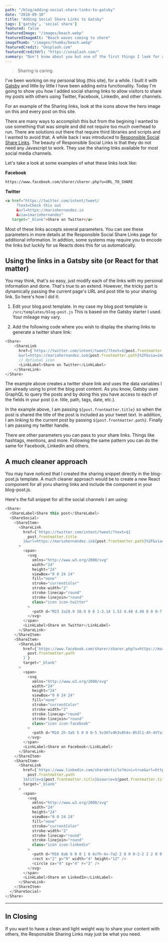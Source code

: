 ```yaml
---
path: "/blog/adding-social-share-links-to-gatsby"
date: "2018-09-10"
title: "Adding Social Share Links to Gatsby"
tags: ['gatsby', 'social share']
featured: false
featuredImage: "/images/beach.webp"
featuredImageAlt: "Beach waves coming to shore"
imageThumb: "/images/thumbs/beach.webp"
featuredCredit: "Unsplash.com"
featuredCreditUrl: "https://unsplash.com/"
summary: "Don't know about you but one of the first things I look for after reading a great article online is how to share it with others."
---
```

<blockquote>Sharing is caring.</blockquote>

I've been working on my personal blog (this site), for a while.  I built it with [Gatsby](https://www.gatsbyjs.org/) and little by little I have been adding extra functionality.  Today I'm going to show you how I added social sharing links to allow visitors to share my posts with others using Twitter, Facebook, LinkedIn, and other channels.

For an example of the Sharing links, look at the icons above the hero image on this and every post on this site.


There are many ways to accomplish this but from the begining I wanted to use something that was simple and did not require too much overhead to run.  There are solutions out there that require third libraries and scripts and I wanted to avoid that.  A while back I was introduced to [Responsible Social Share Links](https://jonsuh.com/blog/social-share-links/).  The beauty of Responsible Social Links is that they do not need any Javascript to work.  They use the sharing links available for most social media channels.

Let's take a look at some examples of what these links look like:

**Facebook**
```html
https://www.facebook.com/sharer/sharer.php?u=URL_TO_SHARE
```

**Twitter**
```html
<a href="https://twitter.com/intent/tweet/
     ?text=Check this out
     &url=https://mariohernandez.io
     &via=imariohernandez"
   target="_blank">Share on Twitter</a>
```

Most of these links accepts several parameters. You can see these parameters in more details at the Responsible Social Share Links page for additional information.  In addtion, some systems may require you to encode the links but luckily for us Reacts does this for us automatically.


## Using the links in a Gatsby site (or React for that matter)

You may think, that's so easy, just modify each of the links with my personal information and done.  That's true to an extend.  However, the tricky part is dynamically passing the current page's URL and post title to your sharing link.  So here's how I did it:

1. Edit your blog post template.  In my case my blog post template is `/src/templates/blog-post.js`  This is based on the Gatsby starter I used.  Your mileage may vary.

2. Add the following code where you wish to display the sharing links to generate a twitter share link:
```javascript
<Share>
    <ShareLink
      href={`https://twitter.com/intent/tweet/?text=${post.frontmatter.title}
      &url=https://mariohernandez.io${post.frontmatter.path}%2F&via=imariohernandez`}>
      // Optional icon
      <LinkLabel>Share on Twitter</LinkLabel>
    </ShareLink>
</Share>
```

The example above creates a twitter share link and uses the data variables I am already using to print the blog post content.  As you know, Gatsby uses GraphQL to query the posts and by doing this you have access to each of the fields in your post (i.e. title, path, tags, date, etc.).

In the example above, I am passing `${post.frontmatter.title}` so when the post is shared the title of the post is included as your tweet text.  In addition, I am linking to the current post by passing `${post.frontmatter.path}`.  Finally I am passing my twitter handle.

There are other parameters  you can pass to your share links.  Things like hashtags, mentions, and more.  Following the same pattern you can do the same for Facebook, LinkedIn and others.


## A much cleaner approach

You may have noticed that I created the sharing snippet directly in the blog-post.js template.  A much cleaner approach would be to create a new React component for all yoru sharing links and include the component in your blog-post.js.


Here's the full snippet for all the social channels I am using:
```javascript
<Share>
  <ShareLabel>Share this post</ShareLabel>
  <ShareSocial>
    <ShareItem>
      <ShareLink
        href={`https://twitter.com/intent/tweet/?text=${
          post.frontmatter.title
        }&url=https://mariohernandez.io${post.frontmatter.path}%2F&via=imariohernandez`}
      >
        <span>
          <svg
            xmlns="http://www.w3.org/2000/svg"
            width="24"
            height="24"
            viewBox="0 0 24 24"
            fill="none"
            stroke="currentColor"
            stroke-width="2"
            stroke-linecap="round"
            stroke-linejoin="round"
            class="icon icon-twitter"
          >
            <path d="M23 3a10.9 10.9 0 0 1-3.14 1.53 4.48 4.48 0 0 0-7.86 3v1A10.66 10.66 0 0 1 3 4s-4 9 5 13a11.64 11.64 0 0 1-7 2c9 5 20 0 20-11.5a4.5 4.5 0 0 0-.08-.83A7.72 7.72 0 0 0 23 3z" />
          </svg>
        </span>
        <LinkLabel>Share on Twitter</LinkLabel>
      </ShareLink>
    </ShareItem>
    <ShareItem>
      <ShareLink
        href={`https://www.facebook.com/sharer/sharer.php?u=https://mariohernandez.io${
          post.frontmatter.path
        }`}
        target="_blank"
      >
        <span>
          <svg
            xmlns="http://www.w3.org/2000/svg"
            width="24"
            height="24"
            viewBox="0 0 24 24"
            fill="none"
            stroke="currentColor"
            stroke-width="2"
            stroke-linecap="round"
            stroke-linejoin="round"
            class="icon icon-facebook"
          >
            <path d="M18 2h-3a5 5 0 0 0-5 5v3H7v4h3v8h4v-8h3l1-4h-4V7a1 1 0 0 1 1-1h3z" />
          </svg>
        </span>
        <LinkLabel>Share on Facebook</LinkLabel>
      </ShareLink>
    </ShareItem>
    <ShareItem>
      <ShareLink
        href={`https://www.linkedin.com/shareArticle?mini=true&url=https://mariohernandez.io${
          post.frontmatter.path
        }&title=${post.frontmatter.title}&source=${post.frontmatter.title}`}
        target="_blank"
      >
        <span>
          <svg
            xmlns="http://www.w3.org/2000/svg"
            width="24"
            height="24"
            viewBox="0 0 24 24"
            fill="none"
            stroke="currentColor"
            stroke-width="2"
            stroke-linecap="round"
            stroke-linejoin="round"
            class="icon icon-linkedin"
          >
            <path d="M16 8a6 6 0 0 1 6 6v7h-4v-7a2 2 0 0 0-2-2 2 2 0 0 0-2 2v7h-4v-7a6 6 0 0 1 6-6z" />
            <rect x="2" y="9" width="4" height="12" />
            <circle cx="4" cy="4" r="2" />
          </svg>
        </span>
        <LinkLabel>Share on LinkedIn</LinkLabel>
      </ShareLink>
    </ShareItem>
  </ShareSocial>
</Share>
```

---

## In Closing

If you want to have a clean and light weight way to share your content with others, the Responsible Sharing Links may just be what you need.
